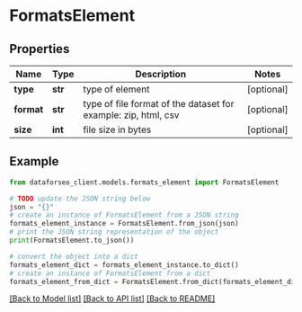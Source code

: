 # FormatsElement


## Properties

Name | Type | Description | Notes
------------ | ------------- | ------------- | -------------
**type** | **str** | type of element | [optional] 
**format** | **str** | type of file format of the dataset for example: zip, html, csv | [optional] 
**size** | **int** | file size in bytes | [optional] 

## Example

```python
from dataforseo_client.models.formats_element import FormatsElement

# TODO update the JSON string below
json = "{}"
# create an instance of FormatsElement from a JSON string
formats_element_instance = FormatsElement.from_json(json)
# print the JSON string representation of the object
print(FormatsElement.to_json())

# convert the object into a dict
formats_element_dict = formats_element_instance.to_dict()
# create an instance of FormatsElement from a dict
formats_element_from_dict = FormatsElement.from_dict(formats_element_dict)
```
[[Back to Model list]](../README.md#documentation-for-models) [[Back to API list]](../README.md#documentation-for-api-endpoints) [[Back to README]](../README.md)


